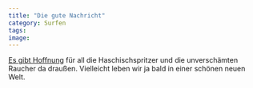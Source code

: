 ```yaml
---
title: "Die gute Nachricht"
category: Surfen
tags: 
image: 
---
```


[Es gibt Hoffnung](http://www.heise.de/newsticker/meldung/87494/from/rss09) für all die Haschischspritzer und die unverschämten Raucher da draußen. Vielleicht leben wir ja bald in einer schönen neuen Welt.